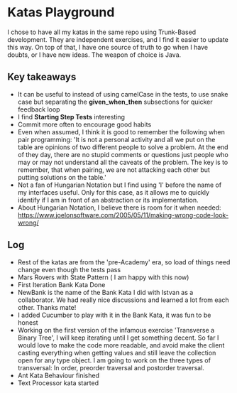 # Katas Playground

I chose to have all my katas in the same repo using Trunk-Based development. They are independent exercises, and I find
it easier
to update this way. On top of that, I have one source of truth to go when I have doubts, or I have new ideas.
The weapon of choice is Java. 

## Key takeaways

- It can be useful to instead of using camelCase in the tests, to use snake case but separating the **given_when_then**
  subsections
  for quicker feedback loop
- I find **Starting Step Tests** interesting
- Commit more often to encourage good habits
- Even when assumed, I think it is good to remember the following when pair programming: 'It is not a personal
activity and all we put on the table are opinions of two different people to solve a problem. At the end of they day,
there are no stupid comments or questions just people who may or may not understand all the caveats of the problem. 
The key is to remember, that when pairing, we are not attacking each other but putting solutions on the table.'
- Not a fan of Hungarian Notation but I find using 'I' before the name of my interfaces useful. Only for this case, as it allows me 
to quickly identify if I am in front of an abstraction or its implementation.
- About Hungarian Notation, I believe there is room for it when needed:  https://www.joelonsoftware.com/2005/05/11/making-wrong-code-look-wrong/


## Log

- Rest of the katas are from the 'pre-Academy' era, so load of things need change even though the tests pass 
- Mars Rovers with State Pattern ( I am happy with this now)
- First Iteration Bank Kata Done
- NewBank is the name of the Bank Kata I did with Istvan as a collaborator. We had really nice discussions and learned 
a lot from each other. Thanks mate!
- I added Cucumber to play with it in the Bank Kata, it was fun to be honest
- Working on the first version of the infamous exercise 'Transverse a Binary Tree', I will keep iterating until I get something decent. So far I would love 
to make the code more readable, and avoid make the client casting everything when getting values and still leave the collection open for any type object.
I am going to work on the three types of transversal: In order, preorder traversal and postorder traversal.
- Ant Kata Behaviour finished
- Text Processor kata started
